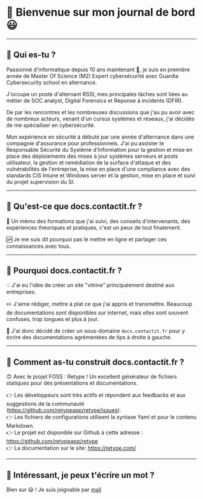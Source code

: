# 🚀 Bienvenue sur mon journal de bord 😃

---

## 🤔 Qui es-tu ?

Passionné d'informatique depuis 10 ans maintenant 🧐, je suis en première année de Master Of Science (M2) Expert cybersécurité avec Guardia Cybersecurity school en alternance.

J'occupe un poste d'alternant RSSI, mes principales tâches sont liées au métier de SOC analyst, Digital Forensics et Reponse à incidents (DFIR).

De par les rencontres et les nombreuses discussions que j'au pu avoir avec de nombreux acteurs, venant d'un cursus systèmes et réseaux, j'ai décidés de me spécialiser en cybersécurité.

Mon expérience en sécurité à débuté par une année d'alternance dans une compagnie d'assurance pour professionnels. J'ai pu assister le Responsable Sécurité du Système d'Information pour la gestion et mise en place des déploiements des mises à jour systèmes serveurs et posts utilisateur, la gestion et remédiation de la surface d'attaque et des vulnérabilités de l'entreprise, la mise en place d'une compliance avec des standards CIS Intune et Windows server et la gestion, mise en place et suivi du projet supervision du SI.

---

## 🤔 Qu'est-ce que docs.contactit.fr ?

📖 Un mémo des formations que j'ai suivi, des conseils d'intervenants, des expériences théoriques et pratiques, c'est un peux de tout finalement.  

🆙 Je me suis dit pourquoi pas le mettre en ligne et partager ces connaissances avec tous.

---

## 🤔 Pourquoi docs.contactit.fr ?

💡 J'ai eu l'idée de créer un site "vitrine" principalement destiné aux entreprises.

✏️ J'aime rédiger, mettre à plat ce que j'ai appris et transmettre. Beaucoup de documentations sont disponibles sur internet, mais elles sont souvent confuses, trop longues et plus à jour.

📝 J'ai donc décidé de créer un sous-domaine `docs.contactit.fr` pour y écrire des documentations agrémentées de tips à droite à gauche.

---

## 🤔 Comment as-tu construit docs.contactit.fr ?

🙃 Avec le projet FOSS : Retype ! Un excellent générateur de fichiers statiques pour des présentations et documentations.

👉 Les développeurs sont très actifs et répondent aux feedbacks et aux suggestions de la communauté (https://github.com/retypeapp/retype/issues).  
👉 Les fichiers de configurations utilisent la syntaxe Yaml et pour le contenu Markdown.  
👉 Le projet est disponible sur Github à cette adresse : https://github.com/retypeapp/retype  
👉 La documentation sur le site: https://retype.com/

---

## 🧐 Intéressant, je peux t'écrire un mot ?

Bien sur 😃 ! Je suis joignable par [mail](mailto:contactit.yarka@slmail.me)
